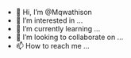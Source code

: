 - 👋 Hi, I’m @Mqwathison
- 👀 I’m interested in ...
- 🌱 I’m currently learning ...
- 💞️ I’m looking to collaborate on ...
- 📫 How to reach me ...

<!---
Mqwathison/Mqwathison is a ✨ special ✨ repository because its `README.md` (this file) appears on your GitHub profile.
You can click the Preview link to take a look at your changes.
--->
